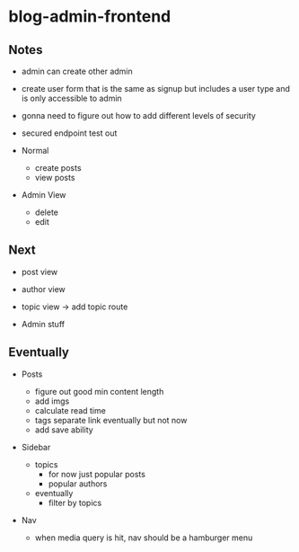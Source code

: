 # blog-admin-frontend

## Notes

- admin can create other admin
- create user form that is the same as signup but includes a user type and is only accessible to admin
- gonna need to figure out how to add different levels of security
- secured endpoint test out
- Normal

  - create posts
  - view posts

- Admin View
  - delete
  - edit

## Next

- post view
- author view
- topic view -> add topic route

- Admin stuff

## Eventually

- Posts

  - figure out good min content length
  - add imgs
  - calculate read time
  - tags separate link eventually but not now
  - add save ability

- Sidebar

  - topics
    - for now just popular posts
    - popular authors
  - eventually
    - filter by topics

- Nav
  - when media query is hit, nav should be a hamburger menu
